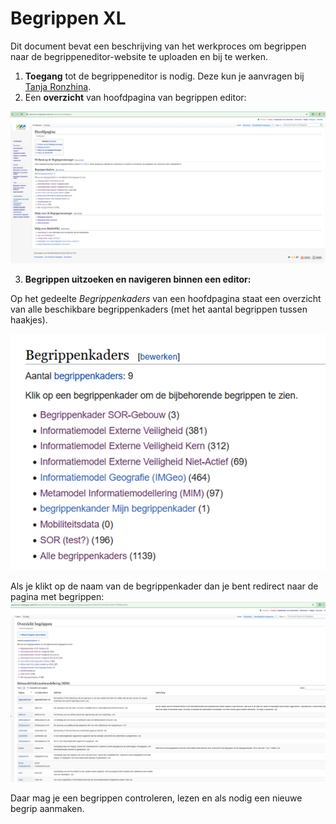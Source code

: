 # Begrippen XL

Dit document bevat een beschrijving van het werkproces om begrippen naar de begrippeneditor-website te uploaden en bij te werken.

1. **Toegang** tot de begrippeneditor is nodig. Deze kun je aanvragen bij [Tanja Ronzhina](t.ronzhina@geonovum.nl "email").
2. Een **overzicht** van hoofdpagina van begrippen editor:

![1742818628675](image/BegrippenXL/1742818628675.png)

3. **Begrippen uitzoeken en navigeren binnen een editor:**

Op het gedeelte *Begrippenkaders* van een hoofdpagina staat een overzicht van alle beschikbare begrippenkaders (met het aantal begrippen tussen haakjes).

![1742818280642](image/BegrippenXL/1742818280642.png)

Als je klikt op de naam van de begrippenkader dan je bent redirect naar de pagina met begrippen:
![1742818463526](image/BegrippenXL/1742818463526.png)

Daar mag je een begrippen controleren, lezen en als nodig een nieuwe begrip aanmaken.
